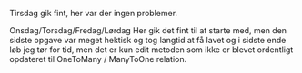 Tirsdag gik fint, her var der ingen problemer.

Onsdag/Torsdag/Fredag/Lørdag
Her gik det fint til at starte med, men den sidste opgave var meget hektisk
og tog langtid at få lavet og i sidste ende løb jeg tør for tid, men det er kun 
edit metoden som ikke er blevet ordentligt opdateret til OneToMany / ManyToOne relation.
